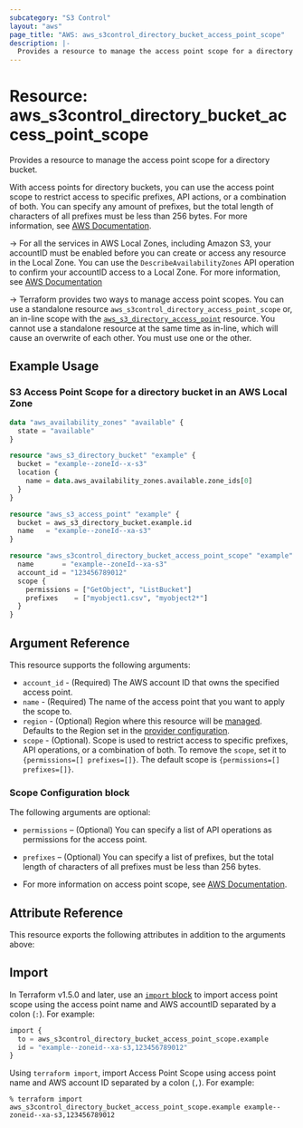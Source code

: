 ```yaml
---
subcategory: "S3 Control"
layout: "aws"
page_title: "AWS: aws_s3control_directory_bucket_access_point_scope"
description: |-
  Provides a resource to manage the access point scope for a directory bucket.
---
```


# Resource: aws_s3control_directory_bucket_access_point_scope

Provides a resource to manage the access point scope for a directory bucket.

With access points for directory buckets, you can use the access point scope to restrict access to specific prefixes, API actions, or a combination of both. You can specify any amount of prefixes, but the total length of characters of all prefixes must be less than 256 bytes. For more information, see [AWS Documentation](https://docs.aws.amazon.com/AmazonS3/latest/userguide/access-points-directory-buckets-manage-scope.html).

-> For all the services in AWS Local Zones, including Amazon S3, your accountID must be enabled before you can create or access any resource in the Local Zone. You can use the `DescribeAvailabilityZones` API operation to confirm your accountID access to a Local Zone. For more information, see [AWS Documentation](https://docs.aws.amazon.com/AmazonS3/latest/userguide/opt-in-directory-bucket-lz.html)

-> Terraform provides two ways to manage access point scopes. You can use a standalone resource `aws_s3control_directory_access_point_scope` or, an in-line scope with the  [`aws_s3_directory_access_point`](aws_s3_directory_access_point.html) resource. You cannot use a standalone resource at the same time as in-line, which will cause an overwrite of each other. You must use one or the other.

## Example Usage

### S3 Access Point Scope for a directory bucket in an AWS Local Zone

```terraform
data "aws_availability_zones" "available" {
  state = "available"
}

resource "aws_s3_directory_bucket" "example" {
  bucket = "example--zoneId--x-s3"
  location {
    name = data.aws_availability_zones.available.zone_ids[0]
  }
}

resource "aws_s3_access_point" "example" {
  bucket = aws_s3_directory_bucket.example.id
  name   = "example--zoneId--xa-s3"
}

resource "aws_s3control_directory_bucket_access_point_scope" "example" {
  name       = "example--zoneId--xa-s3"
  account_id = "123456789012"
  scope {
    permissions = ["GetObject", "ListBucket"]
    prefixes    = ["myobject1.csv", "myobject2*"]
  }
}
```

## Argument Reference

This resource supports the following arguments:

* `account_id` - (Required) The AWS account ID that owns the specified access point.
* `name` - (Required) The name of the access point that you want to apply the scope to.
* `region` - (Optional) Region where this resource will be [managed](https://docs.aws.amazon.com/general/latest/gr/rande.html#regional-endpoints). Defaults to the Region set in the [provider configuration](https://registry.terraform.io/providers/hashicorp/aws/latest/docs#aws-configuration-reference).
* `scope` - (Optional). Scope is used to restrict access to specific prefixes, API operations, or a combination of both. To remove the `scope`, set it to `{permissions=[] prefixes=[]}`. The default scope is `{permissions=[] prefixes=[]}`.

### Scope Configuration block

The following arguments are optional:

* `permissions` – (Optional) You can specify a list of API operations as permissions for the access point.
* `prefixes` – (Optional) You can specify a list of prefixes, but the total length of characters of all prefixes must be less than 256 bytes.

* For more information on access point scope, see [AWS Documentation](https://docs.aws.amazon.com/AmazonS3/latest/userguide/access-points-directory-buckets-manage-scope.html).

## Attribute Reference

This resource exports the following attributes in addition to the arguments above:

## Import

In Terraform v1.5.0 and later, use an [`import` block](https://developer.hashicorp.com/terraform/language/import) to import access point scope using the access point name and AWS accountID separated by a colon (`:`). For example:

```terraform
import {
  to = aws_s3control_directory_bucket_access_point_scope.example
  id = "example--zoneid--xa-s3,123456789012"
}
```

Using `terraform import`, import Access Point Scope using access point name and AWS account ID separated by a colon (`,`). For example:

```console
% terraform import aws_s3control_directory_bucket_access_point_scope.example example--zoneid--xa-s3,123456789012
```

